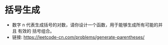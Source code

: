 # 括号生成
- 数字 n 代表生成括号的对数，请你设计一个函数，用于能够生成所有可能的并且 有效的 括号组合。
- 链接: https://leetcode-cn.com/problems/generate-parentheses/
